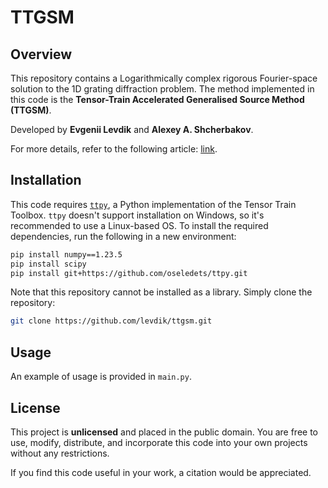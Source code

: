 # TTGSM

## Overview
This repository contains a Logarithmically complex rigorous Fourier-space solution to the 1D grating diffraction problem. The method implemented in this code is the **Tensor-Train Accelerated Generalised Source Method (TTGSM)**.

Developed by **Evgenii Levdik** and **Alexey A. Shcherbakov**.

For more details, refer to the following article: [link](https://arxiv.org/abs/2409.07821).

## Installation
This code requires [`ttpy`](https://github.com/oseledets/ttpy), a Python implementation of the Tensor Train Toolbox. `ttpy` doesn't support installation on Windows, so it's recommended to use a Linux-based OS. To install the required dependencies, run the following in a new environment:

```bash
pip install numpy==1.23.5
pip install scipy
pip install git+https://github.com/oseledets/ttpy.git
```

Note that this repository cannot be installed as a library. Simply clone the repository:
```bash
git clone https://github.com/levdik/ttgsm.git
```

## Usage
An example of usage is provided in `main.py`.

## License
This project is **unlicensed** and placed in the public domain. You are free to use, modify, distribute, and incorporate this code into your own projects without any restrictions.

If you find this code useful in your work, a citation would be appreciated.
